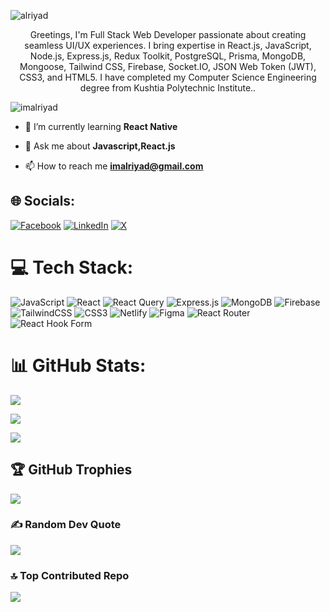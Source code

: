 
![alriyad](https://github.com/user-attachments/assets/916282cb-f2ad-42d0-a7aa-1cf6dec900df)

<p align="center">Greetings, I'm Full Stack Web Developer passionate about creating seamless UI/UX experiences. I bring expertise in React.js, JavaScript, Node.js, Express.js, Redux Toolkit, PostgreSQL, Prisma, MongoDB, Mongoose, Tailwind CSS, Firebase, Socket.IO, JSON Web Token (JWT), CSS3, and HTML5. I have completed my Computer Science Engineering degree from Kushtia Polytechnic Institute..</p>

<p align="left"> <img src="https://komarev.com/ghpvc/?username=imalriyad&label=Profile%25views&color=0e75b6&style=flat" alt="imalriyad" /> </p>

- 🌱 I’m currently learning **React Native**

- 💬 Ask me about **Javascript,React.js**

- 📫 How to reach me **imalriyad@gmail.com**


## 🌐 Socials:
[![Facebook](https://img.shields.io/badge/Facebook-%231877F2.svg?logo=Facebook&logoColor=white)](https://facebook.com/imalriyad) [![LinkedIn](https://img.shields.io/badge/LinkedIn-%230077B5.svg?logo=linkedin&logoColor=white)](https://linkedin.com/in/imalriyad) [![X](https://img.shields.io/badge/X-black.svg?logo=X&logoColor=white)](https://x.com/imalriyad) 

# 💻 Tech Stack:
![JavaScript](https://img.shields.io/badge/javascript-%23323330.svg?style=for-the-badge&logo=javascript&logoColor=%23F7DF1E) ![React](https://img.shields.io/badge/react-%2320232a.svg?style=for-the-badge&logo=react&logoColor=%2361DAFB) ![React Query](https://img.shields.io/badge/-React%20Query-FF4154?style=for-the-badge&logo=react%20query&logoColor=white) ![Express.js](https://img.shields.io/badge/express.js-%23404d59.svg?style=for-the-badge&logo=express&logoColor=%2361DAFB) ![MongoDB](https://img.shields.io/badge/MongoDB-%234ea94b.svg?style=for-the-badge&logo=mongodb&logoColor=white) ![Firebase](https://img.shields.io/badge/Firebase-039BE5?style=for-the-badge&logo=Firebase&logoColor=white) ![TailwindCSS](https://img.shields.io/badge/tailwindcss-%2338B2AC.svg?style=for-the-badge&logo=tailwind-css&logoColor=white) ![CSS3](https://img.shields.io/badge/css3-%231572B6.svg?style=for-the-badge&logo=css3&logoColor=white) ![Netlify](https://img.shields.io/badge/netlify-%23000000.svg?style=for-the-badge&logo=netlify&logoColor=#00C7B7) ![Figma](https://img.shields.io/badge/figma-%23F24E1E.svg?style=for-the-badge&logo=figma&logoColor=white) ![React Router](https://img.shields.io/badge/React_Router-CA4245?style=for-the-badge&logo=react-router&logoColor=white) ![React Hook Form](https://img.shields.io/badge/React%20Hook%20Form-%23EC5990.svg?style=for-the-badge&logo=reacthookform&logoColor=white)

# 📊 GitHub Stats:

![](https://github-readme-streak-stats.herokuapp.com/?user=imalriyad&theme=prussian&hide_border=false)<br/>

![](https://github-readme-stats.vercel.app/api?username=imalriyad&theme=prussian&hide_border=false&include_all_commits=false&count_private=true)<br/>

![](https://github-readme-stats.vercel.app/api/top-langs/?username=imalriyad&theme=prussian&hide_border=false&include_all_commits=false&count_private=false&layout=compact)

## 🏆 GitHub Trophies
![](https://github-profile-trophy.vercel.app/?username=imalriyad&theme=radical&no-frame=false&no-bg=true&margin-w=4)

### ✍️ Random Dev Quote
![](https://quotes-github-readme.vercel.app/api?type=horizontal&theme=merko)

### 🔝 Top Contributed Repo
![](https://github-contributor-stats.vercel.app/api?username=imalriyad&limit=5&theme=dark&combine_all_yearly_contributions=true)
